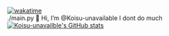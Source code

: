 [![wakatime](https://wakatime.com/badge/user/4e7e8cc7-e492-4ce1-be48-db01b83fa94b.svg)](https://wakatime.com/@4e7e8cc7-e492-4ce1-be48-db01b83fa94b)
<br>
./main.py
👋 Hi, I’m @Koisu-unavailable
I dont do much
<br>
[![Koisu-unavailble's GitHub stats](https://github-readme-stats.vercel.app/api?username=Koisu-unavailable)](https://github.com/anuraghazra/github-readme-stats)

